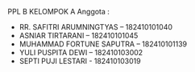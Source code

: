 PPL B KELOMPOK A
Anggota :
- RR. SAFITRI ARUMNINGTYAS – 182410101040
- ASNIAR TIRTARANI – 182410101045
- MUHAMMAD FORTUNE SAPUTRA – 182410101139
- YULI PUSPITA DEWI – 182410103002
- SEPTI PUJI LESTARI - 182410103019

